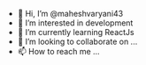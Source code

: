 - 👋 Hi, I’m @maheshvaryani43
- 👀 I’m interested in development
- 🌱 I’m currently learning ReactJs
- 💞️ I’m looking to collaborate on ...
- 📫 How to reach me ...

<!---
maheshvaryani43/maheshvaryani43 is a ✨ special ✨ repository because its `README.md` (this file) appears on your GitHub profile.
You can click the Preview link to take a look at your changes.
--->
